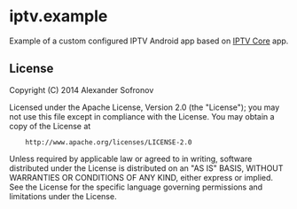 iptv.example
============

Example of a custom configured IPTV Android app based on [IPTV Core][1] app.

License
--------

   Copyright (C) 2014 Alexander Sofronov

   Licensed under the Apache License, Version 2.0 (the "License");
   you may not use this file except in compliance with the License.
   You may obtain a copy of the License at

        http://www.apache.org/licenses/LICENSE-2.0

   Unless required by applicable law or agreed to in writing, software
   distributed under the License is distributed on an "AS IS" BASIS,
   WITHOUT WARRANTIES OR CONDITIONS OF ANY KIND, either express or implied.
   See the License for the specific language governing permissions and
   limitations under the License.
 
 [1]:http://play.google.com/store/apps/details?id=ru.iptvremote.android.iptv.core

